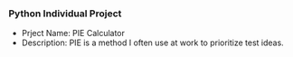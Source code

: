 <h3>Python Individual Project</h3>
<ul>
  <li>Prject Name: PIE Calculator</li>
  <li>Description: PIE is a method I often use at work to prioritize test ideas.</li>
</ul>
